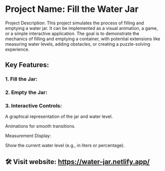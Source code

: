 # Project Name: Fill the Water Jar

Project Description:
This project simulates the process of filling and emptying a water jar. It can be implemented as a visual animation, a game, or a simple interactive application. The goal is to demonstrate the mechanics of filling and emptying a container, with potential extensions like measuring water levels, adding obstacles, or creating a puzzle-solving experience.

## Key Features:

### 1. Fill the Jar:

### 2. Empty the Jar:
### 3. Interactive Controls:

A graphical representation of the jar and water level.

Animations for smooth transitions.

Measurement Display:

Show the current water level (e.g., in liters or percentage).

## 🛠 Visit website: https://water-jar.netlify.app/
